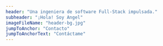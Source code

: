 ```yaml
---
header: "Una ingeniera de software Full-Stack impulsada."
subheader: "¡Hola! Soy Angel"
imageFileName: "header-bg.jpg"
jumpToAnchor: "Contacto"
jumpToAnchorText: "Contáctame"
---
```



